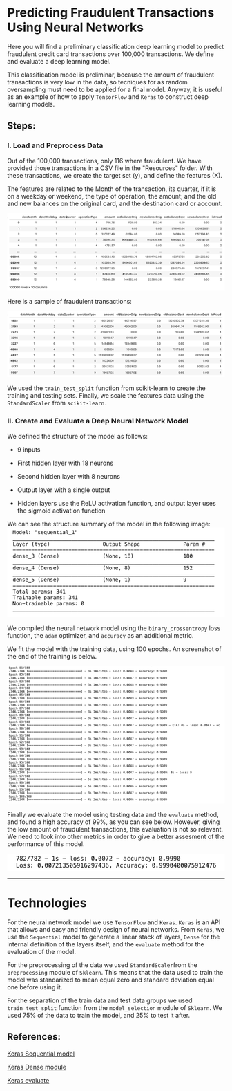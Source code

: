 # Predicting Fraudulent Transactions Using Neural Networks

Here you will find a preliminary classification deep learning model to predict fraudulent credit card transactions over 100,000 transactions. We define and evaluate a deep learning model. 

This classification model is preliminar, because the amount of fraudulent transactions is very low in the data, so tecniques for as random oversampling must need to be applied for a final model. Anyway, it is useful as an example of how to apply `TensorFlow` and `Keras` to construct deep learning models. 

## Steps:

### I. Load and Preprocess Data

Out of the 100,000 transactions, only 116 where fraudulent. We have provided those transactions in a CSV file in the "Resources" folder. With these transactions, we create the target set (y), and define the features (X).


The features are related to the Month of the transaction, its quarter, if it is on a weekday or weekend, the type of operation, the amount; and the old and new balances on the original card, and the destination card or account.   

![Figure](Images/1CleanDataHeadTail.png)
 
 Here is a sample of fraudulent transactions:
 
 ![Figure](Images/2FraudulentTransactionsSample.png)
 
 
 We used the `train_test_split` function from scikit-learn to create the training and testing sets.
 Finally, we scale the features data using the `StandardScaler` from `scikit-learn.`

### II. Create and Evaluate a Deep Neural Network Model

We defined the structure of the model as follows:

* 9 inputs

* First hidden layer with 18 neurons

* Second hidden layer with 8 neurons

* Output layer with a single output

* Hidden layers use the ReLU activation function, and output layer uses the sigmoid activation function


We can see the structure summary of the model in the following image:
![Figure](Images/3DeepLearningModelStructure.png)


We compiled the neural network model using the `binary_crossentropy` loss function, the `adam` optimizer, and `accuracy` as an additional metric. 

We fit the model with the training data, using 100 epochs. An screenshot of the end of the training is below.

![Figure](Images/4CompilationProcess.png)

Finally we evaluate the model using testing data and the `evaluate` method, and found a high accuracy of 99%, as you can see below.
However, giving the low amount of fraudulent transactions, this evaluation is not so relevant. We need to look into other metrics in order to give a better assesment of the performance of this model.

![Figure](Images/5EvaluationOfModel.png)

-----

# Technologies

For the neural network model we use `TensorFlow` and `Keras`. `Keras` is an API that allows and easy and friendly design of neural networks. From `Keras`, we use the `Sequential` model to generate a linear stack of layers, `Dense` for the internal definition of the layers itself, and the `evaluate` method for the evaluation of the model.

For the preprocessing of the data we used `StandardScaler`from the `preprocessing` module of `Sklearn`. This means that the data used to train the model was standarized to mean equal zero and standard deviation equal one before using it.

For the separation of the train data and test data groups we used `train_test_split` function from the `model_selection` module of `Sklearn`. We used 75% of the data to train the model, and 25% to test it after.



## References:

[Keras Sequential model](https://keras.io/api/models/sequential/)

[Keras Dense module](https://keras.io/api/layers/core_layers/dense/)

[Keras evaluate](https://keras.io/api/models/model_training_apis/)
